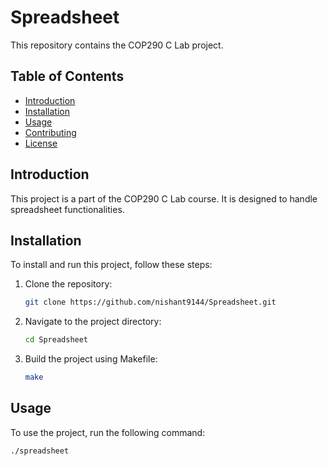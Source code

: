 # Spreadsheet

This repository contains the COP290 C Lab project.

## Table of Contents
- [Introduction](#introduction)
- [Installation](#installation)
- [Usage](#usage)
- [Contributing](#contributing)
- [License](#license)

## Introduction

This project is a part of the COP290 C Lab course. It is designed to handle spreadsheet functionalities.

## Installation

To install and run this project, follow these steps:

1. Clone the repository:
    ```sh
    git clone https://github.com/nishant9144/Spreadsheet.git
    ```
2. Navigate to the project directory:
    ```sh
    cd Spreadsheet
    ```
3. Build the project using Makefile:
    ```sh
    make
    ```

## Usage

To use the project, run the following command:
```sh
./spreadsheet
